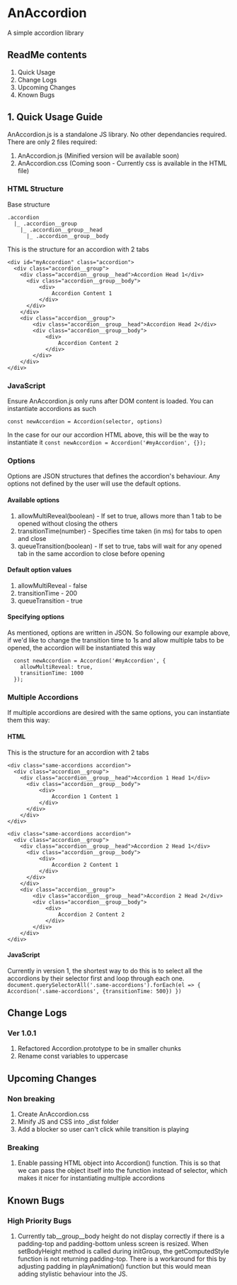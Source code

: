 # AnAccordion
A simple accordion library

## ReadMe contents
1. Quick Usage
2. Change Logs
3. Upcoming Changes
4. Known Bugs

## 1. Quick Usage Guide
AnAccordion.js is a standalone JS library. No other dependancies required.
There are only 2 files required:
1. AnAccordion.js (Minified version will be available soon)
2. AnAccordion.css (Coming soon - Currently css is available in the HTML file)

### HTML Structure
Base structure

    .accordion
      |_ .accordion__group
        |_ .accordion__group__head
          |_ .accordion__group__body

This is the structure for an accordion with 2 tabs

    <div id="myAccordion" class="accordion">
      <div class="accordion__group">
        <div class="accordion__group__head">Accordion Head 1</div>
          <div class="accordion__group__body">
              <div>
                  Accordion Content 1
              </div>
          </div>
        </div>
        <div class="accordion__group">
            <div class="accordion__group__head">Accordion Head 2</div>
            <div class="accordion__group__body">
                <div>
                    Accordion Content 2
                </div>
            </div>
        </div>
    </div>


### JavaScript
Ensure AnAccordion.js only runs after DOM content is loaded.
You can instantiate accordions as such

```const newAccordion = Accordion(selector, options)```

In the case for our our accordion HTML above, this will be the way to instantiate it
```const newAccordion = Accordion('#myAccordion', {});```

### Options
Options are JSON structures that defines the accordion's behaviour. Any options not defined by the user will use the default options.

#### Available options
1. allowMultiReveal(boolean) - If set to true, allows more than 1 tab to be opened without closing the others
2. transitionTime(number) - Specifies time taken (in ms) for tabs to open and close
3. queueTransition(boolean) - If set to true, tabs will wait for any opened tab in the same accordion to close before opening

#### Default option values
1. allowMultiReveal - false
2. transitionTime - 200
3. queueTransition - true

#### Specifying options
As mentioned, options are written in JSON. So following our example above, if we'd like to change the transition time to 1s and allow multiple tabs to be opened, the accordion will be instantiated this way

      const newAccordion = Accordion('#myAccordion', {
        allowMultiReveal: true,
        transitionTime: 1000
      });
      
### Multiple Accordions
If multiple accordions are desired with the same options, you can instantiate them this way:

#### HTML
This is the structure for an accordion with 2 tabs

    <div class="same-accordions accordion">
      <div class="accordion__group">
        <div class="accordion__group__head">Accordion 1 Head 1</div>
          <div class="accordion__group__body">
              <div>
                  Accordion 1 Content 1
              </div>
          </div>
        </div>
    </div>

    <div class="same-accordions accordion">
      <div class="accordion__group">
        <div class="accordion__group__head">Accordion 2 Head 1</div>
          <div class="accordion__group__body">
              <div>
                  Accordion 2 Content 1
              </div>
          </div>
        </div>
        <div class="accordion__group">
            <div class="accordion__group__head">Accordion 2 Head 2</div>
            <div class="accordion__group__body">
                <div>
                    Accordion 2 Content 2
                </div>
            </div>
        </div>
    </div>

#### JavaScript
Currently in version 1, the shortest way to do this is to select all the accordions by their selector first and loop through each one.
``` document.querySelectorAll('.same-accordions').forEach(el => { Accordion('.same-accordions', {transitionTime: 500}) })```


## Change Logs
### Ver 1.0.1
1. Refactored Accordion.prototype to be in smaller chunks
2. Rename const variables to uppercase

## Upcoming Changes

### Non breaking
1. Create AnAccordion.css
2. Minify JS and CSS into \_dist folder
3. Add a blocker so user can't click while transition is playing

### Breaking
1. Enable passing HTML object into Accordion() function. This is so that we can pass the object itself into the function instead of selector, which makes it nicer for instantiating multiple accordions

## Known Bugs

### High Priority Bugs
1. Currently tab__group__body height do not display correctly if there is a padding-top and padding-bottom unless screen is resized.
When setBodyHeight method is called during initGroup, the getComputedStyle function is not returning padding-top. There is a workaround for this by adjusting padding in playAnimation() function but this would mean adding stylistic behaviour into the JS.

